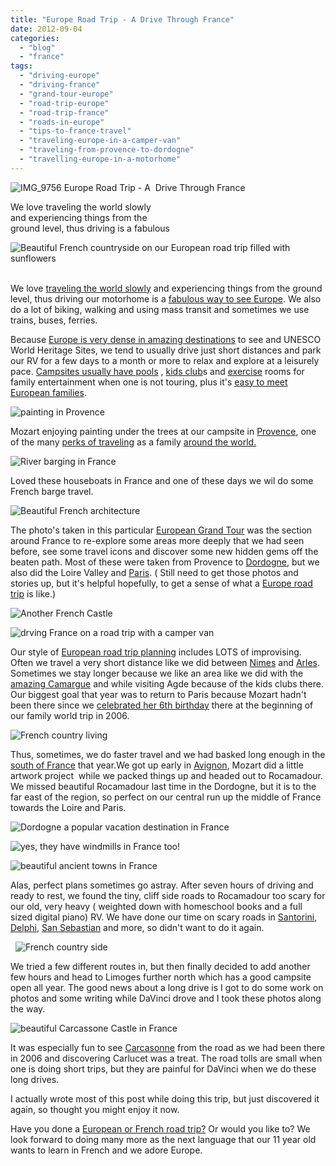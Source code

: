 ```yaml
---
title: "Europe Road Trip - A Drive Through France"
date: 2012-09-04
categories: 
  - "blog"
  - "france"
tags: 
  - "driving-europe"
  - "driving-france"
  - "grand-tour-europe"
  - "road-trip-europe"
  - "road-trip-france"
  - "roads-in-europe"
  - "tips-to-france-travel"
  - "traveling-europe-in-a-camper-van"
  - "traveling-from-provence-to-dordogne"
  - "travelling-europe-in-a-motorhome"
---
```


![IMG_9756](https://pub-ac94b3f306b24c0dba4238943c97f2e1.r2.dev/6a00e5502a950788330134861a5e92970c.jpg) Europe Road Trip - A  Drive Through France  
  
We love traveling the world slowly  
and experiencing things from the  
ground level, thus driving is a fabulous

<!--more-->

![Beautiful French countryside on our European road trip filled with sunflowers](https://pub-ac94b3f306b24c0dba4238943c97f2e1.r2.dev/6a00e5502a950788330133f2f6e511970b.jpg) 

We love [traveling the world slowly](https://pub-ac94b3f306b24c0dba4238943c97f2e1.r2.dev/2011/11/slow-travel.html "traveling the world slowly") and experiencing things from the ground level, thus driving our motorhome is a [fabulous way to see Europe](https://pub-ac94b3f306b24c0dba4238943c97f2e1.r2.dev/2010/05/camping-europe-in-a-motorhome-rv-5-best-sites-roadtrip-europe-family-travel-budget-best-price.html "fabulous way to see Europe"). We also do a lot of biking, walking and using mass transit and sometimes we use trains, buses, ferries.  
  
Because [Europe is very dense in amazing destinations](https://pub-ac94b3f306b24c0dba4238943c97f2e1.r2.dev/2012/02/5-best-european-family-vacations.html "Europe amazing destinations for vacation") to see and UNESCO World Heritage Sites, we tend to usually drive just short distances and park our RV for a few days to a month or more to relax and explore at a leisurely pace. [Campsites usually have pools](https://pub-ac94b3f306b24c0dba4238943c97f2e1.r2.dev/2011/07/what-our-nomadic-travel-lifestyle-looks-like-family-fun.html "Europe campsites have pools and luxuries") , [kids club](https://pub-ac94b3f306b24c0dba4238943c97f2e1.r2.dev/2010/08/camping-europe-with-kids-free-kids-clubs-family-friendly-international-travel-tips.html "kids clubs europe")s and [exercise](https://pub-ac94b3f306b24c0dba4238943c97f2e1.r2.dev/2012/08/exercise-and-travel-how-to-stay-in-shape-while-traveling.html "exercise and travel") rooms for family entertainment when one is not touring, plus it's [easy to meet European families](https://pub-ac94b3f306b24c0dba4238943c97f2e1.r2.dev/2011/09/international-kids-water-fun-european-style.html "easy to meet european families camping"). 

![painting in Provence](https://pub-ac94b3f306b24c0dba4238943c97f2e1.r2.dev/6a00e5502a950788330134861a74ce970c.jpg)  
  
Mozart enjoying painting under the trees at our campsite in [Provence](https://pub-ac94b3f306b24c0dba4238943c97f2e1.r2.dev/2012/06/france-with-kids-exploring-provence.html "Provence"), one of the many [perks of traveling](https://pub-ac94b3f306b24c0dba4238943c97f2e1.r2.dev/2012/03/kid-friendly-travel-perks.html "perks of traveling") as a family [around the world.](https://pub-ac94b3f306b24c0dba4238943c97f2e1.r2.dev/2010/08/around-the-world-with-kids-extended-travel-long-term-travel-families-and-friends.html "around the world travel with kids")

![River barging in France](https://pub-ac94b3f306b24c0dba4238943c97f2e1.r2.dev/6a00e5502a950788330133f2f6f2e4970b.jpg)

Loved these houseboats in France and one of these days we wil do some French barge travel.

![Beautiful French architecture](https://pub-ac94b3f306b24c0dba4238943c97f2e1.r2.dev/6a00e5502a950788330133f2f6f375970b.jpg)

The photo's taken in this particular [European Grand Tour](https://pub-ac94b3f306b24c0dba4238943c97f2e1.r2.dev/2010/06/grand-tour-europe-iv-family-travel-extended-vacation-road-trip-summer-holiday-abroad.html "European grand tour") was the section around France to re-explore some areas more deeply that we had seen before, see some travel icons and discover some new hidden gems off the beaten path. Most of these were taken from Provence to [Dordogne](https://pub-ac94b3f306b24c0dba4238943c97f2e1.r2.dev/2010/07/darling-dordogne-vacation-holiday-for-families-in-france.html "dordogne vacation"), but we also did the Loire Valley and [Paris](https://pub-ac94b3f306b24c0dba4238943c97f2e1.r2.dev/2011/04/paris-france-travel-guide-by-mozart.html "Paris guide by kid"). ( Still need to get those photos and stories up, but it's helpful hopefully, to get a sense of what a [Europe road trip](https://pub-ac94b3f306b24c0dba4238943c97f2e1.r2.dev/2011/12/rv-in-europe-road-trip-europe-camping-european-style.html "Europe road trip") is like.)

![Another French Castle](https://pub-ac94b3f306b24c0dba4238943c97f2e1.r2.dev/6a00e5502a950788330134861a788e970c.jpg) 

![drving France on a road trip with a camper van](https://pub-ac94b3f306b24c0dba4238943c97f2e1.r2.dev/6a00e5502a950788330133f2f6fdb1970b.jpg)  
  

Our style of [European road trip plannin](https://pub-ac94b3f306b24c0dba4238943c97f2e1.r2.dev/2011/06/road-trip-europe-plan-then-improvise.html "European road trip planning")g includes LOTS of improvising. Often we travel a very short distance like we did between [Nimes](https://pub-ac94b3f306b24c0dba4238943c97f2e1.r2.dev/2010/08/beautiful-photo-of-nimes-france-.html "Nimes, france") and [Arles](https://pub-ac94b3f306b24c0dba4238943c97f2e1.r2.dev/2012/04/arles-france-vacation.html "Arles, France Vacation or holiday"). Sometimes we stay longer because we like an area like we did with the [amazing Camargue](https://pub-ac94b3f306b24c0dba4238943c97f2e1.r2.dev/2010/08/stunning-horses-in-the-camargue-france-family-travel-ideal-vacation-holiday-saintes-maries-de-la-mer.html "amazing camargue, France") and while visiting Agde because of the kids clubs there. Our biggest goal that year was to return to Paris because Mozart hadn't been there since we [celebrated her 6th birthday](https://pub-ac94b3f306b24c0dba4238943c97f2e1.r2.dev/2006/09/mozarts-6th-at.html "celebrating birthday in paris") there at the beginning of our family world trip in 2006. 

![French country living](https://pub-ac94b3f306b24c0dba4238943c97f2e1.r2.dev/6a00e5502a950788330134861a7a1b970c.jpg)

Thus, sometimes, we do faster travel and we had basked long enough in the [south of France](https://pub-ac94b3f306b24c0dba4238943c97f2e1.r2.dev/2010/08/beach-fun-french-riviera-style-france-family-travel-bucket-and-spades-provence-south-of-france.html "south of france") that year.We got up early in [Avignon](http://twitpic.com/2hr5oh "Avignon, France beautiful photo"), Mozart did a little artwork project  while we packed things up and headed out to Rocamadour. We missed beautiful Rocamadour last time in the Dordogne, but it is to the far east of the region, so perfect on our central run up the middle of France towards the Loire and Paris.

![Dordogne a popular vacation destination in France](https://pub-ac94b3f306b24c0dba4238943c97f2e1.r2.dev/6a00e5502a950788330134861a7aed970c.jpg) 

![yes, they have windmills in France too!](https://pub-ac94b3f306b24c0dba4238943c97f2e1.r2.dev/6a00e5502a950788330134861a7bbe970c.jpg) 

![beautiful ancient towns in France](https://pub-ac94b3f306b24c0dba4238943c97f2e1.r2.dev/6a00e5502a950788330133f2f700da970b.jpg)

Alas, perfect plans sometimes go astray. After seven hours of driving and ready to rest, we found the tiny, cliff side roads to Rocamadour too scary for our old, very heavy ( weighted down with homeschool books and a full sized digital piano) RV. We have done our time on scary roads in [Santorini](https://pub-ac94b3f306b24c0dba4238943c97f2e1.r2.dev/2007/08/hello-goodbye-s.html "santorini"), [Delphi](https://pub-ac94b3f306b24c0dba4238943c97f2e1.r2.dev/2007/08/delphi.html "delphi, Greece"), [San Sebastian](https://pub-ac94b3f306b24c0dba4238943c97f2e1.r2.dev/2009/07/seaside-resort-san-sebastian-spain-donostia.html "San Sebastian") and more, so didn't want to do it again. 

  ![French country side](https://pub-ac94b3f306b24c0dba4238943c97f2e1.r2.dev/6a00e5502a950788330133f2f70ed1970b.jpg)  
  

We tried a few different routes in, but then finally decided to add another few hours and head to Limoges further north which has a good campsite open all year. The good news about a long drive is I got to do some work on photos and some writing while DaVinci drove and I took these photos along the way. 

![beautiful Carcassone Castle in France](https://pub-ac94b3f306b24c0dba4238943c97f2e1.r2.dev/6a00e5502a950788330134861a86a9970c.jpg)

It was especially fun to see [Carcasonne](https://pub-ac94b3f306b24c0dba4238943c97f2e1.r2.dev/2006/10/carcassonne-med.html "visiting carcassonne, france") from the road as we had been there in 2006 and discovering Carlucet was a treat. The road tolls are small when one is doing short trips, but they are painful for DaVinci when we do these long drives.  
  
I actually wrote most of this post while doing this trip, but just discovered it again, so thought you might enjoy it now.  
  
Have you done a [European or French road trip?](https://pub-ac94b3f306b24c0dba4238943c97f2e1.r2.dev/2012/07/travelling-traveling-around-europe-in-a-campervan.html "European road trip in a camper van") Or would you like to? We look forward to doing many more as the next language that our 11 year old wants to learn in French and we adore Europe.
